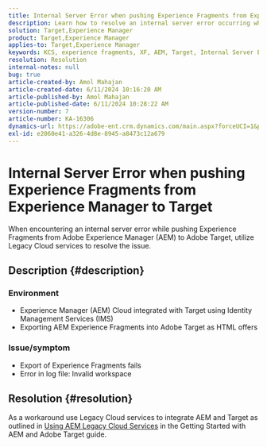 ```yaml
---
title: Internal Server Error when pushing Experience Fragments from Experience Manager to Target
description: Learn how to resolve an internal server error occurring when pushing Experience Fragments from Adobe Experience Manager to Adobe Target.
solution: Target,Experience Manager
product: Target,Experience Manager
applies-to: Target,Experience Manager
keywords: KCS, experience fragments, XF, AEM, Target, Internal Server Error, Experience Manager, Adobe Target
resolution: Resolution
internal-notes: null
bug: true
article-created-by: Amol Mahajan
article-created-date: 6/11/2024 10:16:20 AM
article-published-by: Amol Mahajan
article-published-date: 6/11/2024 10:28:22 AM
version-number: 7
article-number: KA-16306
dynamics-url: https://adobe-ent.crm.dynamics.com/main.aspx?forceUCI=1&pagetype=entityrecord&etn=knowledgearticle&id=1e8a36a3-db27-ef11-840b-000d3a34c086
exl-id: e2060e41-a326-4d8e-8945-a8473c12a679
---
```

# Internal Server Error when pushing Experience Fragments from Experience Manager to Target


When encountering an internal server error while pushing Experience Fragments from Adobe Experience Manager (AEM) to Adobe Target, utilize Legacy Cloud services to resolve the issue.

## Description {#description}


### <b>Environment</b>

- Experience Manager (AEM) Cloud integrated with Target using Identity Management Services (IMS)
- Exporting AEM Experience Fragments into Adobe Target as HTML offers


### <b>Issue/symptom</b>

- Export of Experience Fragments fails
- Error in log file: Invalid workspace



## Resolution {#resolution}


As a workaround use Legacy Cloud services to integrate AEM and Target as outlined in [Using AEM Legacy Cloud Services](https://experienceleague.adobe.com/docs/experience-manager-learn/aem-target-tutorial/aem-target-implementation/using-aem-cloud-services.html) in the Getting Started with AEM and Adobe Target guide.
